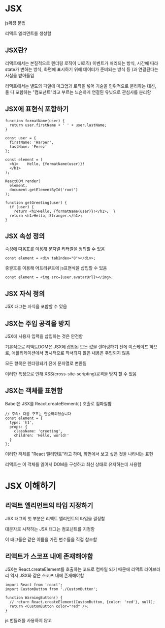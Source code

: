 # JSX

js확장 문법

리액트 엘리먼트를 생성함

## JSX란?

리액트에서는 본질적으로 렌더링 로직이 UI로직( 이벤트가 처리되는 방식, 시간에 따라 state가 변하는 방식, 화면에 표시하기 위해 데이터가 준비되는 방식 등 )과 연결된다는 사실을 받아들임

리액트에서는 별도의 파일에 마크업과 로직을 넣어 기술을 인위적으로 분리하는 대신, 둘 다 포함하는 "컴포넌트"라고 부르는 느슨하게 연결된 유닛으로 관심사를 분리함

## JSX에 표현식 포함하기

```
function formatName(user) {
  return user.firstName + ' ' + user.lastName;
}

const user = {
  firstName: 'Harper',
  lastName: 'Perez'
};

const element = (
  <h1>    Hello, {formatName(user)}!
  </h1>
);

ReactDOM.render(
  element,
  document.getElementById('root')
);
```

```
function getGreeting(user) {
  if (user) {
    return <h1>Hello, {formatName(user)}!</h1>;  }
  return <h1>Hello, Stranger.</h1>;
}
```

## JSX 속성 정의

속성에 따옴표를 이용해 문자열 리터럴을 정의할 수 있음

```
const element = <div tabIndex="0"></div>;
```

중괄호를 이용해 어트리뷰트에 js표현식을 삽입할 수 있음

```
const element = <img src={user.avatarUrl}></img>;
```

## JSX 자식 정의

JSX 태그는 자식을 포함할 수 있음

## JSX는 주입 공격을 방지

JSX에 사용자 입력을 삽입하는 것은 안전함

기본적으로 리액트DOM은 JSX에 삽입된 모든 값을 렌더링하기 전에 이스케이프 하므로, 애플리케이션에서 명시적으로 작서되지 않은 내용은 주입되지 않음

모든 항목은 렌더링되기 전에 문자열로 변환됨

이러한 특징으로 인해 XSS(cross-site-scripting)공격을 방지 할 수 있음

## JSX는 객체를 표현함

Babel은 JSX를 React.createElement( ) 호출로 컴파일함

```
// 주의: 다음 구조는 단순화되었습니다
const element = {
  type: 'h1',
  props: {
    className: 'greeting',
    children: 'Hello, world!'
  }
};
```

이러한 객체를 "React 엘리먼트"라고 하며, 화면에서 보고 싶은 것을 나타내는 표현

리액트는 이 객체를 읽어서 DOM을 구성하고 최신 상태로 유지하는데 사용함

# JSX 이해하기

## 리액트 엘리먼트의 타입 지정하기

JSX 태그의 첫 부분은 리액트 엘리먼트의 타입을 결정함

대문자로 시작하는 JSX 태그는 컴포넌트를 지정함

이 태그들은 같은 이름을 가진 변수들을 직접 참조함

## 리액트가 스코프 내에 존재해야함

JSX는 React.createElement를 호출하는 코드로 컴파일 되기 때문에 리액트 라이브러리 역시 JSX와 같은 스코프 내에 존재해야함

```
import React from 'react';
import CustomButton from './CustomButton';

function WarningButton() {
  // return React.createElement(CustomButton, {color: 'red'}, null);
  return <CustomButton color="red" />;
}
```

js 번들러를 사용하지 않고 <script> 태그를 통해 리액트를 불러왔다면 리액트는 전역 변수로 존재하기 때문에 별도로 불러올 필요가 없음

## JSX 타입을 위한 점 표기법 사용

JSX 내에서도 점 표기법을 사용하여 리액트 컴포넌트를 참조할 수 있음

이 방법은 하나의 모듈에서 복수의 리액트 컴포넌트들을 export하는 경우에 편리하게 사용 가능

```
import React from 'react';

const MyComponents = {
  DatePicker: function DatePicker(props) {
    return <div>Imagine a {props.color} datepicker here.</div>;
  }
}

function BlueDatePicker() {
  return <MyComponents.DatePicker color="blue" />;
}
```

## 사용자 정의 컴포넌트는 반드시 대문자로 시작

엘리먼트가 소문자로 시작하는 경우에는 <div> 나 <span> 같은 내장 컴포넌트를 뜻하며 'div', 'span'과 같은 문자열 형태로 React.createElement에 전달됨

<Foo />와 같이 대문자로 시작하는 타입들은 React.createElement(Foo)의 형태로 컴파일 되며 js 파일내에 사용자가 정의했거나 import한 컴포넌트를 가리킴

## 실행 중에 타입 선택하기

리액트 엘리먼트 타입에 일반적인 표현식은 사용할 수 없음

만약 엘리먼트 타입을 지정할 때 일반적인 표현식을 사용하고자 하면 대문자로 시작하는 변수에 배정한 후 사용할 수 있음

```
import React from 'react';
import { PhotoStory, VideoStory } from './stories';

const components = {
  photo: PhotoStory,
  video: VideoStory
};

function Story(props) {
  // 올바른 사용법입니다! 대문자로 시작하는 변수는 JSX 타입으로 사용할 수 있습니다.
  const SpecificStory = components[props.storyType];
  return <SpecificStory story={props.story} />;
}
```

## JSX  안에서의 prop 사용

### JavaScript Expressions as Props

if 구문과 for 루프는 js표현식이 아니기 때문에 JSX안에서 그대로 사용할 수 없음

```
function NumberDescriber(props) {
  let description;
  if (props.number % 2 == 0) {
    description = <strong>even</strong>;
  } else {
    description = <i>odd</i>;
  }
  return <div>{props.number} is an {description} number</div>;
}
```

### 문자열 리터럴

문자열 리터럴은 prop으로 넘겨줄 수 있음

문자열 리터럴을 넘겨줄 때, 그 값은 HTML 이스케이프 처리가 되지 않음

### Props의 기본값은 "True"

prop에 어떤 값도 넘기지 않을 경우, 기본값은 true

일반덕으로 prop에 대한 값을 전달하지 않는 것을 권장 ⇒ **ES6 object shorthand**와 헷갈릴수 있음

### 속성 펼치기

prop에 해당하는 객체를 이미 가지고 있다면 ...를 "전개" 연산자로 사용해 전체 객체를 그대로 넘겨줄 수 있음

```
function App1() {
  return <Greeting firstName="Ben" lastName="Hector" />;
}

function App2() {
  const props = {firstName: 'Ben', lastName: 'Hector'};
  return <Greeting {...props} />;}
```

두 컴포넌트는 동일

전개 연산자는 유용하지만 불필요한 prop을 컴포넌트에 넘기거나 유효하지 않은 HTML 속성들을 DOM에 넘기기도함 

## JSX에서 자식 다루기

여는 태그와 닫는 태그가 있는 JSX 표현에서 두 태그 사이의 내용은 props.chidren이라는 특수한 prop으로 넘겨지는데 넘기는 방법은 여러가지가 있음

### 문자열 리터럴

여는 태그와 닫는 태그 사이에 문자열 리터럴을 넣을 수 있고 이때 props.chidren은 그 문자열이 됨

이는 HTML 내장 엘리먼트에 유용함

JSX는 각 줄의 처음과 끝에 있는 공백을 제거함 빈줄도 제거함

태그에 붙어있는 개행도 제거되며 문자열 리터럴 중가에 있는 개행은 한개의 공백으로 대체됨

### JSX를 자식으로 사용하기

JSX엘리먼트를 자식으로 넘겨줄 수 있음 중첩된 컴포넌트를 보여줄 때 유용함

```
render() {
  // 리스트 아이템들을 추가적인 엘리먼트로 둘러쌀 필요 없습니다!
  return [
    // key 지정을 잊지 마세요 :)
    <li key="A">First item</li>,
    <li key="B">Second item</li>,
    <li key="C">Third item</li>,
  ];
}
```

### js 표현식을 자식으로 사용하기

{ }으로 감싸서 js 표현식도 자식으로 넘길 수 있음

```
function Item(props) {
  return <li>{props.message}</li>;
}

function TodoList() {
  const todos = ['finish doc', 'submit pr', 'nag dan to review'];
  return (
    <ul>
      {todos.map((message) => <Item key={message} message={message}
 />)}
    </ul>
   );
}
```

### 함수를 자식으로 사용하기

보통 JSX에 삽입된 js표현식은 문자열, React 엘리먼트 혹은 이들의 배열로 환산됨

하지만 props.chidren은 다른 prop들과 마찬가지로 리액트가 렌더링 할 수 있는 데이터의 형태뿐만 아니라 어떤 형태의 데이터도 넘겨질 수 있음

직접 만든 컴포넌트에 넘겨지는 자식들은 렌더되기 전에 리액트가 이해할 수 있는 형태로 변환된다면 어떤것이든 넘겨질 수 있음( 일반적이지는 않지만 사용할 수는 있음 )

### boolean, null, undefined는 무시됨

유효한 자식이지만 그저 렌더링이 되지 않을 뿐

⇒ 조건부 렌더링 할 때 유용함

한가지 주의할 점은 0 과같은 falsy한 값들은 리액트가 렌더링한다는 점

false, true, null, undefined 같은 값을 출력하고 싶다면 문자열로 전환해야함